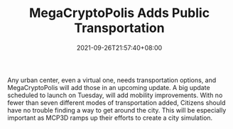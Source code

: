 ﻿---
title: "MegaCryptoPolis Adds Public Transportation"
date: 2021-09-26T21:57:40+08:00
lastmod: 2021-09-26T16:45:40+08:00
draft: false
authors: ["Keaton"]
description: "Any urban center, even a virtual one, needs transportation options, and MegaCryptoPolis will add those in an upcoming update. A big update scheduled to launch on Tuesday, will add mobility improvements. With no fewer than seven different modes of transportation added, Citizens should have no trouble finding a way to get around the city. This will be especially important as MCP3D ramps up their efforts to create a city simulation."
featuredImage: "megacryptopolis-adds-public-transportation.png"
tags: ["Strategy Games","Play to Earn"]
categories: ["news"]
news: ["Strategy Games"]
weight: 
lightgallery: true
pinned: false
recommend: false
recommend1: false
---

Any urban center, even a virtual one, needs transportation options, and MegaCryptoPolis will add those in an upcoming update. A big update scheduled to launch on Tuesday, will add mobility improvements. With no fewer than seven different modes of transportation added, Citizens should have no trouble finding a way to get around the city. This will be especially important as MCP3D ramps up their efforts to create a city simulation.

<!--more-->

